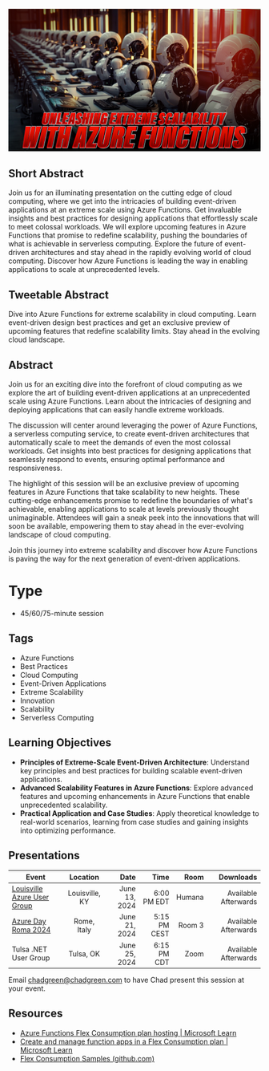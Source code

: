 ![Unleashing Extreme Scalability with Azure Functions](thumbnail.jpg)

## Short Abstract
Join us for an illuminating presentation on the cutting edge of cloud computing, where we get into the intricacies of building event-driven applications at an extreme scale using Azure Functions. Get invaluable insights and best practices for designing applications that effortlessly scale to meet colossal workloads. We will explore upcoming features in Azure Functions that promise to redefine scalability, pushing the boundaries of what is achievable in serverless computing. Explore the future of event-driven architectures and stay ahead in the rapidly evolving world of cloud computing. Discover how Azure Functions is leading the way in enabling applications to scale at unprecedented levels.

## Tweetable Abstract
Dive into Azure Functions for extreme scalability in cloud computing. Learn event-driven design best practices and get an exclusive preview of upcoming features that redefine scalability limits. Stay ahead in the evolving cloud landscape.

## Abstract
Join us for an exciting dive into the forefront of cloud computing as we explore the art of building event-driven applications at an unprecedented scale using Azure Functions. Learn about the intricacies of designing and deploying applications that can easily handle extreme workloads.

The discussion will center around leveraging the power of Azure Functions, a serverless computing service, to create event-driven architectures that automatically scale to meet the demands of even the most colossal workloads. Get insights into best practices for designing applications that seamlessly respond to events, ensuring optimal performance and responsiveness.

The highlight of this session will be an exclusive preview of upcoming features in Azure Functions that take scalability to new heights. These cutting-edge enhancements promise to redefine the boundaries of what's achievable, enabling applications to scale at levels previously thought unimaginable. Attendees will gain a sneak peek into the innovations that will soon be available, empowering them to stay ahead in the ever-evolving landscape of cloud computing.

Join this journey into extreme scalability and discover how Azure Functions is paving the way for the next generation of event-driven applications.

# Type
* 45/60/75-minute session

## Tags
- Azure Functions
- Best Practices
- Cloud Computing
- Event-Driven Applications
- Extreme Scalability
- Innovation
- Scalability
- Serverless Computing

## Learning Objectives
- **Principles of Extreme-Scale Event-Driven Architecture**: Understand key principles and best practices for building scalable event-driven applications.
- **Advanced Scalability Features in Azure Functions**: Explore advanced features and upcoming enhancements in Azure Functions that enable unprecedented scalability.
- **Practical Application and Case Studies**: Apply theoretical knowledge to real-world scenarios, learning from case studies and gaining insights into optimizing performance.

## Presentations

| Event | Location | Date | Time | Room | Downloads |
|-------|:--------:|-----:|-----:|-----:|----------:|
| [Louisville Azure User Group](https://www.meetup.com/louisville-azure-meetup/events/300314705/) | Louisville, KY | June 13, 2024 | 6:00 PM EDT | Humana | Available Afterwards |
| [Azure Day Roma 2024](https://azureday.it/) | Rome, Italy | June 21, 2024 | 5:15 PM CEST | Room 3 | Available Afterwards |
| Tulsa .NET User Group | Tulsa, OK | June 25, 2024 | 6:15 PM CDT | Zoom | Available Afterwards |

Email [chadgreen@chadgreen.com](mailto:chadgreen@chadgreen.com?subject=Presentation%20Request:%20Unleashing%20Extreme%20Scalability%20with%20Azure%20Functions) to have Chad present this session at your event.

## Resources

- [Azure Functions Flex Consumption plan hosting | Microsoft Learn](https://learn.microsoft.com/en-us/azure/azure-functions/flex-consumption-plan)
- [Create and manage function apps in a Flex Consumption plan | Microsoft Learn](https://learn.microsoft.com/en-us/azure/azure-functions/flex-consumption-how-to?tabs=azure-cli%2Cvs-code-publish&pivots=programming-language-csharp)
- [Flex Consumption Samples (github.com)](https://github.com/Azure-Samples/azure-functions-flex-consumption-samples?tab=readme-ov-file)

